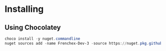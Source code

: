 # Installing

## Using Chocolatey

```powershell
choco install -y nuget.commandline
nuget sources add -name Frenchex-Dev-3 -source https://nuget.pkg.github.com/Frenchex-Dev-3/index.json

```